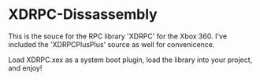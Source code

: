 # XDRPC-Dissassembly
This is the souce for the RPC library 'XDRPC' for the Xbox 360. I've included the 'XDRPCPlusPlus' source as well for convenicence.

Load XDRPC.xex as a system boot plugin, load the library into your project, and enjoy!
